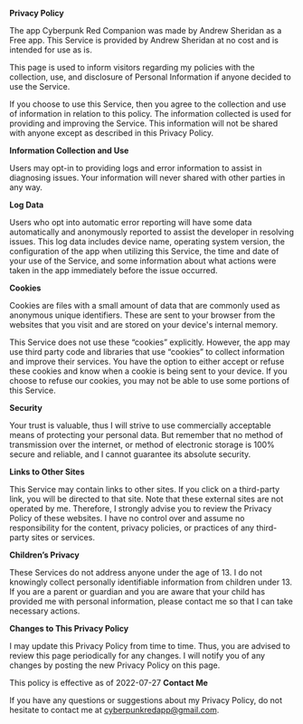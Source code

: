 **Privacy Policy**

The app Cyberpunk Red Companion was made by Andrew Sheridan as a Free app. This Service is provided by Andrew Sheridan at no cost and is intended for use as is.

This page is used to inform visitors regarding my policies with the collection, use, and disclosure of Personal Information if anyone decided to use the Service.

If you choose to use this Service, then you agree to the collection and use of information in relation to this policy. The information collected is used for providing and improving the Service. This information will not be shared with anyone except as described in this Privacy Policy.

**Information Collection and Use**

Users may opt-in to providing logs and error information to assist in diagnosing issues. Your information will never shared with other parties in any way.

**Log Data**

Users who opt into automatic error reporting will have some data automatically and anonymously reported to assist the developer in resolving issues. This log data includes device name, operating system version, the configuration of the app when utilizing this Service, the time and date of your use of the Service, and some information about what actions were taken in the app immediately before the issue occurred.

**Cookies**

Cookies are files with a small amount of data that are commonly used as anonymous unique identifiers. These are sent to your browser from the websites that you visit and are stored on your device's internal memory.

This Service does not use these “cookies” explicitly. However, the app may use third party code and libraries that use “cookies” to collect information and improve their services. You have the option to either accept or refuse these cookies and know when a cookie is being sent to your device. If you choose to refuse our cookies, you may not be able to use some portions of this Service.

**Security**

Your trust is valuable, thus I will strive to use commercially acceptable means of protecting your personal data. But remember that no method of transmission over the internet, or method of electronic storage is 100% secure and reliable, and I cannot guarantee its absolute security.

**Links to Other Sites**

This Service may contain links to other sites. If you click on a third-party link, you will be directed to that site. Note that these external sites are not operated by me. Therefore, I strongly advise you to review the Privacy Policy of these websites. I have no control over and assume no responsibility for the content, privacy policies, or practices of any third-party sites or services.

**Children’s Privacy**

These Services do not address anyone under the age of 13. I do not knowingly collect personally identifiable information from children under 13\. If you are a parent or guardian and you are aware that your child has provided me with personal information, please contact me so that I can take necessary actions.

**Changes to This Privacy Policy**

I may update this Privacy Policy from time to time. Thus, you are advised to review this page periodically for any changes. I will notify you of any changes by posting the new Privacy Policy on this page.

This policy is effective as of 2022-07-27
**Contact Me**

If you have any questions or suggestions about my Privacy Policy, do not hesitate to contact me at cyberpunkredapp@gmail.com.
